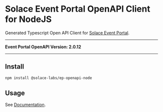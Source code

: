 # Solace Event Portal OpenAPI Client for NodeJS

Generated Typescript Open API Client for [Solace Event Portal](https://solace.com/products/portal/).

---

**Event Portal OpenAPI Version: 2.0.12**

---

## Install

```bash
npm install @solace-labs/ep-openapi-node
```

## Usage

See [Documentation](https://solacelabs.github.io/solace-tools-typescript/).
